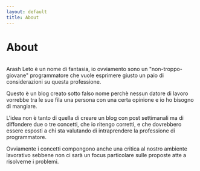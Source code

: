 ```yaml
---
layout: default
title: About
---
```


<div class="post">
	<h1 class="pageTitle">About</h1>
	<img src="{{ '/assets/img/touring.jpg' | prepend: site.baseurl }}" alt=""> 
	<p class="intro">Arash Leto è un nome di fantasia, io ovviamento sono un "non-troppo-giovane" programmatore che vuole esprimere giusto un paio di considerazioni su questa professione.</p>
	<p>Questo è un blog creato sotto falso nome perchè nessun datore di lavoro vorrebbe tra le sue fila una persona con una certa opinione e io ho bisogno di mangiare.</p>
	<p>L'idea non è tanto di quella di creare un blog con post settimanali ma di diffondere due o tre concetti, che io ritengo corretti, e che dovrebbero essere esposti a chi sta valutando di intraprendere la professione di programmatore.</p>
	<p>Ovviamente i concetti compongono anche una critica al nostro ambiente lavorativo sebbene non ci sarà un focus particolare sulle proposte atte a risolverne i problemi.</p>
</div>
